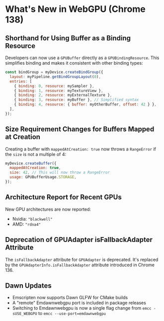 # What's New in WebGPU (Chrome 138)

## Shorthand for Using Buffer as a Binding Resource

Developers can now use a `GPUBuffer` directly as a `GPUBindingResource`. This simplifies binding and makes it consistent with other binding types:

```javascript
const bindGroup = myDevice.createBindGroup({
  layout: myPipeline.getBindGroupLayout(0),
  entries: [
    { binding: 0, resource: mySampler },
    { binding: 1, resource: myTextureView },
    { binding: 2, resource: myExternalTexture },
    { binding: 3, resource: myBuffer }, // Simplified syntax
    { binding: 4, resource: { buffer: myOtherBuffer, offset: 42 } },
  ],
});
```

## Size Requirement Changes for Buffers Mapped at Creation

Creating a buffer with `mappedAtCreation: true` now throws a `RangeError` if the `size` is not a multiple of 4:

```javascript
myDevice.createBuffer({
  mappedAtCreation: true,
  size: 42, // This will now throw a RangeError
  usage: GPUBufferUsage.STORAGE,
});
```

## Architecture Report for Recent GPUs

New GPU architectures are now reported:
- Nvidia: `"blackwell"`
- AMD: `"rdna4"`

## Deprecation of GPUAdapter isFallbackAdapter Attribute

The `isFallbackAdapter` attribute for `GPUAdapter` is deprecated. It's replaced by the `GPUAdapterInfo.isFallbackAdapter` attribute introduced in Chrome 136.

## Dawn Updates

- Emscripten now supports Dawn GLFW for CMake builds
- A "remote" Emdawnwebgpu port is included in package releases
- Switching to Emdawnwebgpu is now a single flag change from `emcc -sUSE_WEBGPU` to `emcc --use-port=emdawnwebgpu`